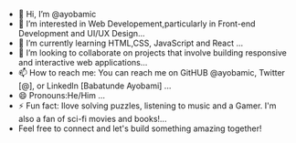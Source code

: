 - 👋 Hi, I’m @ayobamic
- 👀 I’m interested in Web Developement,particularly in Front-end Development and UI/UX Design...
- 🌱 I’m currently learning HTML,CSS, JavaScript and React ...
- 💞️ I’m looking to collaborate on projects that involve building responsive and interactive web applications...
- 📫 How to reach me: You can reach me on GitHUB @ayobamic, Twitter [@], or Linkedln [Babatunde Ayobami] ...
- 😄 Pronouns:He/Him ...
- ⚡ Fun fact: Ilove solving puzzles, listening to music and a Gamer. I'm also a fan of sci-fi movies and books!...
- Feel free to connect and let's build something amazing together!

<!---
ayobamic/ayobamic is a ✨ special ✨ repository because its `README.md` (this file) appears on your GitHub profile.
You can click the Preview link to take a look at your changes.
--->
